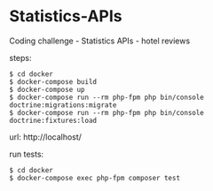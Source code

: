 # Statistics-APIs
Coding challenge - Statistics APIs - hotel reviews


steps:

    $ cd docker
    $ docker-compose build
    $ docker-compose up
    $ docker-compose run --rm php-fpm php bin/console doctrine:migrations:migrate
    $ docker-compose run --rm php-fpm php bin/console doctrine:fixtures:load

url: http://localhost/

run tests:

    $ cd docker
    $ docker-compose exec php-fpm composer test